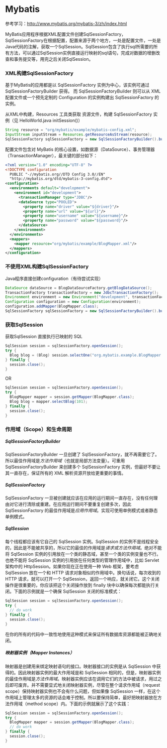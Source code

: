 # Mybatis
参考学习：http://www.mybatis.org/mybatis-3/zh/index.html

MyBatis应用程序根据XML配置文件创建SqlSessionFactory，SqlSessionFactory在根据配置，配置来源于两个地方，一处是配置文件，一处是Java代码的注解，获取一个SqlSession。SqlSession包含了执行sql所需要的所有方法，可以通过SqlSession实例直接运行映射的sql语句，完成对数据的增删改查和事务提交等，用完之后关闭SqlSession。

### XML构建SqlSessionFactory
基于MyBatis的应用都是以 SqlSessionFactory 实例为中心，该实例可通过 SqlSessionFactoryBuilder 获得。
而 SqlSessionFactoryBuilder 则可以从 XML 配置文件或一个预先定制的 Configuration 的实例构建出 SqlSessionFactory 的实例。

从XML中构建，Resources 工具类获取 资源文件，构建 SqlSessionFactory 实例（见 HelloWorld.java initSession()）
```java
String resource = "org/mybatis/example/mybatis-config.xml";
InputStream inputStream = Resources.getResourceAsStream(resource);
SqlSessionFactory sqlSessionFactory = new SqlSessionFactoryBuilder().build(inputStream);
```

配置文件包含对 MyBatis 的核心设置，如数据源（DataSource）、事务管理器（TransactionManager），最关键的部分如下：
```xml
<?xml version="1.0" encoding="UTF-8" ?>
<!DOCTYPE configuration
  PUBLIC "-//mybatis.org//DTD Config 3.0//EN"
  "http://mybatis.org/dtd/mybatis-3-config.dtd">
<configuration>
  <environments default="development">
    <environment id="development">
      <transactionManager type="JDBC"/>
      <dataSource type="POOLED">
        <property name="driver" value="${driver}"/>
        <property name="url" value="${url}"/>
        <property name="username" value="${username}"/>
        <property name="password" value="${password}"/>
      </dataSource>
    </environment>
  </environments>
  <mappers>
    <mapper resource="org/mybatis/example/BlogMapper.xml"/>
  </mappers>
</configuration>
```

### 不使用XML构建SqlSessionFactory
Java程序直接创建configuration（有待尝试实现）
```java
DataSource dataSource = BlogDataSourceFactory.getBlogDataSource();
TransactionFactory transactionFactory = new JdbcTransactionFactory();
Environment environment = new Environment("development", transactionFactory, dataSource);
Configuration configuration = new Configuration(environment);
configuration.addMapper(BlogMapper.class);
SqlSessionFactory sqlSessionFactory = new SqlSessionFactoryBuilder().build(configuration);
```

### 获取SqlSession
获取SqlSession 直接执行已映射的 SQL
```java
SqlSession session = sqlSessionFactory.openSession();
try {
  Blog blog = (Blog) session.selectOne("org.mybatis.example.BlogMapper.selectBlog", 101);
} finally {
  session.close();
}
```
OR
```java
SqlSession session = sqlSessionFactory.openSession();
try {
  BlogMapper mapper = session.getMapper(BlogMapper.class);
  Blog blog = mapper.selectBlog(101);
} finally {
  session.close();
}
```

### 作用域（Scope）和生命周期

##### SqlSessionFactoryBuilder
SqlSessionFactoryBuilder 一旦创建了 SqlSessionFactory，就不再需要它了。所以最佳作用域是*方法作用域*（也就是局部方法变量）。可重用 SqlSessionFactoryBuilder 来创建多个 SqlSessionFactory 实例，但最好不要让其一直存在，保证所有的 XML 解析资源开放给更重要的事情。

##### SqlSessionFactory
SqlSessionFactory 一旦被创建就应该在应用的运行期间一直存在，没有任何理由对它进行清除或重建。在应用运行期间不要重复创建多次，因此 SqlSessionFactory 的最佳作用域是*应用作用域*。实现可使用单例模式或者静态单例模式。

##### SqlSession
每个线程都应该有它自己的 SqlSession 实例。SqlSession 的实例不是线程安全的，因此是不能被共享的，所以它的最佳的作用域是*请求或方法作用域*。绝对不能将 SqlSession 实例的引用放在一个类的静态域，甚至一个类的实例变量也不行。也绝不能将 SqlSession 实例的引用放在任何类型的管理作用域中，比如 Servlet 架构中的 HttpSession。如果你现在正在使用一种 Web 框架，要考虑 SqlSession 放在一个和 HTTP 请求对象相似的作用域中。换句话说，每次收到的 HTTP 请求，就可以打开一个 SqlSession，返回一个响应，就关闭它。这个关闭操作是很重要的，你应该把这个关闭操作放到 finally 块中以确保每次都能执行关闭。下面的示例就是一个确保 SqlSession 关闭的标准模式：
```java
SqlSession session = sqlSessionFactory.openSession();
try {
  // do work
} finally {
  session.close();
}
```
在你的所有的代码中一致性地使用这种模式来保证所有数据库资源都能被正确地关闭。

##### 映射器实例（Mapper Instances）
映射器是创建用来绑定映射语句的接口。映射器接口的实例是从 SqlSession 中获得的。因此映射器实例的最大作用域是和 SqlSession 相同的，但是，映射器实例的最佳作用域是*方法作用域*。映射器实例应该在调用它们的方法中被请求，用过之后即可废弃。并不需要显式地关闭映射器实例，尽管在整个请求作用域（request scope）保持映射器实例也不会有什么问题，但如果像 SqlSession 一样，在这个作用域上管理太多的资源的话会难于控制。所以要保持简单，最好把映射器放在方法作用域（method scope）内。下面的示例就展示了这个实践：
```java
SqlSession session = sqlSessionFactory.openSession();
try {
  BlogMapper mapper = session.getMapper(BlogMapper.class);
  // do work
} finally {
  session.close();
}
```
